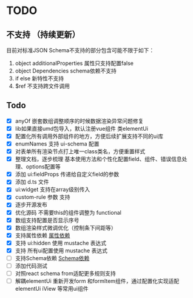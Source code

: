 # TODO

## 不支持 （持续更新）
目前对标准JSON Schema不支持的部分包含可能不限于如下：
1. object additionalProperties 属性只支持配置false
1. object Dependencies schema依赖不支持
1. if else 新特性不支持
1. $ref 不支持跨文件调用

## Todo
- [x] anyOf 嵌套数组调整顺序的时候数据渲染异常问题修复
- [x] lib如果直接umd包导入，默认注册vue组件 类elementUi
- [x] 配置化所有调用外部组件的地方，方便后续扩展支持不同的ui库
- [x] enumNames 支持 ui-schema 配置
- [x] 对表单所有渲染节点打上唯一class类名，方便重置样式
- [x] 整理文档，逐步梳理 基本使用方法和个性化配置field、组件、错误信息处理、options配置等
- [x] 添加 ui:fieldProps 传递给自定义field的参数
- [x] 添加 d.ts 文件
- [x] ui:widget 支持在array级别传入
- [x] custom-rule 参数 支持
- [x] 逐步开源发布
- [x] 优化源码 不需要this的组件调整为 functional
- [x] 数组支持配置是否显示序号
- [x] 数组渲染样式微调优化（控制条下间距等）
- [x] 支持属性依赖 [属性依赖](https://json-schema.org/understanding-json-schema/reference/object.html#property-dependencies)
- [x] 支持 ui:hidden 使用 mustache 表达式
- [x] 支持 所有ui配置使用 mustache 表达式
- [ ] 支持Schema依赖 [Schema依赖](https://json-schema.org/understanding-json-schema/reference/object.html#schema-dependencies)
- [ ] 添加代码测试
- [ ] 对照react schema from适配更多规则支持
- [ ] 解耦elementUi 重新开发form 和formItem组件，通过配置化实现适配elementUi iView 等常用ui组件
